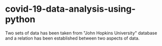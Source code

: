# covid-19-data-analysis-using-python
Two sets of data has been taken from "John Hopkins University" database and a relation has been established between two aspects of data.
